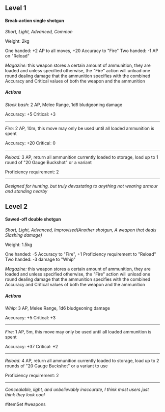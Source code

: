 ## Level 1
#### Break-action single shotgun
*Short, Light, Advanced, Common*

Weight: 2kg

One handed: +2 AP to all moves, +20 Accuracy to "Fire"
Two handed: -1 AP on "Reload"

*Magazine:* this weapon stores a certain amount of ammunition, they are loaded and unless specified otherwise, the "Fire" action will unload one round dealing damage that the ammunition specifies with the combined Accuracy and Critical values of both the weapon and the ammunition
##### Actions

*Stock bash:* 2 AP, Melee Range, 1d6 bludgeoning damage

Accuracy: +5
Critical: +3

---

*Fire:* 2 AP, 10m, this move may only be used until all loaded ammunition is spent

Accuracy: +20
Critical: 0

---

*Reload:* 3 AP, return all ammunition currently loaded to storage, load up to 1 round of "20 Gauge Buckshot" or a variant

Proficiency requirement: 2

---
*Designed for hunting, but truly devastating to anything not wearing armour and standing nearby*

## Level 2
#### Sawed-off double shotgun
*Short, Light, Advanced, Improvised(Another shotgun, A weapon that deals Slashing damage)*

Weight: 1.5kg

One handed: -5 Accuracy to "Fire", +1 Proficiency requirement to "Reload"
Two handed: -3 damage to "Whip"

*Magazine:* this weapon stores a certain amount of ammunition, they are loaded and unless specified otherwise, the "Fire" action will unload one round dealing damage that the ammunition specifies with the combined Accuracy and Critical values of both the weapon and the ammunition
##### Actions

*Whip:* 3 AP, Melee Range, 1d6 bludgeoning damage

Accuracy: +5
Critical: +3

---

*Fire:* 1 AP, 5m, this move may only be used until all loaded ammunition is spent

Accuracy: +37
Critical: +2

---

*Reload:* 4 AP, return all ammunition currently loaded to storage, load up to 2 rounds of "20 Gauge Buckshot" or a variant to use

Proficiency requirement: 2

---
*Concealable, light, and unbelievably inaccurate, I think most users just think they look cool*


#itemSet #weapons 